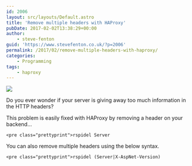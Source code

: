 ```yaml
---
id: 2006
layout: src/layouts/Default.astro
title: 'Remove multiple headers with HAProxy'
pubDate: 2017-02-02T13:38:29+00:00
author:
    - steve-fenton
guid: 'https://www.stevefenton.co.uk/?p=2006'
permalink: /2017/02/remove-multiple-headers-with-haproxy/
categories:
    - Programming
tags:
    - haproxy
---
```


![](https://www.stevefenton.co.uk/wp-content/uploads/2017/02/too-much-information.png)

Do you ever wonder if your server is giving away too much information in the HTTP headers?

This problem is easily fixed with HAProxy by removing a header on your backend…

```
<pre class="prettyprint">rspidel Server
```

You can also remove multiple headers using the below syntax.

```
<pre class="prettyprint">rspidel (Server|X-AspNet-Version)
```